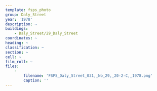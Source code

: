 ```yaml
---
template: fsps_photo
group: Daly_Street
year: '1978'
description: ~
buildings:
    - Daly_Street/29_Daly_Street
coordinates: ~
heading: ~
classification: ~
section: ~
cell: ~
film_roll: ~
files:
    -
        filename: 'FSPS_Daly_Street_031,_No_29,_20-2-C,_1978.png'
        caption: ''
---
```

